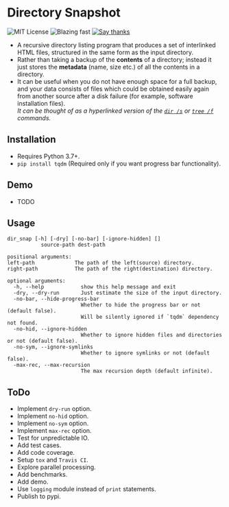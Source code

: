 # Directory Snapshot

![MIT License](https://img.shields.io/badge/license-MIT-green.svg)
![Blazing fast](https://img.shields.io/badge/speed-blazing%20%F0%9F%94%A5-brightgreen.svg)
[![Say thanks](https://img.shields.io/badge/Say%20Thanks-!-1EAEDB.svg)](https://saythanks.io/to/Anmol-Singh-Jaggi)

- A recursive directory listing program that produces a set of interlinked HTML files, structured in the same form as the input directory.
- Rather than taking a backup of the **contents** of a directory; instead it just stores the **metadata** (name, size etc.) of all the contents in a directory.  
- It can be useful when you do not have enough space for a full backup, and your data consists of files which could be obtained easily again from another source after a disk failure (for example, software installation files).  
  *It can be thought of as a hyperlinked version of the [`dir /s`][1] or [`tree /f`][2] commands.*

## Installation
 - Requires Python 3.7+.
 - `pip install tqdm` (Required only if you want progress bar functionality).

## Demo
- TODO

## Usage

    dir_snap [-h] [-dry] [-no-bar] [-ignore-hidden] []
               source-path dest-path

    positional arguments:
    left-path             The path of the left(source) directory.
    right-path            The path of the right(destination) directory.

    optional arguments:
      -h, --help            show this help message and exit
      -dry, --dry-run       Just estimate the size of the input directory.
      -no-bar, --hide-progress-bar
                            Whether to hide the progress bar or not (default false).  
                            Will be silently ignored if `tqdm` dependency not found.
      -no-hid, --ignore-hidden
                            Whether to ignore hidden files and directories or not (default false).
      -no-sym, --ignore-symlinks
                            Whether to ignore symlinks or not (default false).
      -max-rec, --max-recursion
                            The max recursion depth (default infinite).

## ToDo
 - Implement `dry-run` option.
 - Implement `no-hid` option.
 - Implement `no-sym` option.
 - Implement `max-rec` option.
 - Test for unpredictable IO.
 - Add test cases.
 - Add code coverage.
 - Setup `tox` and `Travis CI`.
 - Explore parallel processing.
 - Add benchmarks.
 - Add demo.
 - Use `logging` module instead of `print` statements.
 - Publish to pypi.


[1]:https://technet.microsoft.com/en-in/library/cc755121.aspx
[2]:https://www.microsoft.com/resources/documentation/windows/xp/all/proddocs/en-us/tree.mspx?mfr=true
